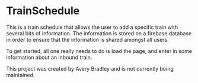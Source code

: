 # TrainSchedule

This is a train schedule that allows the user to add a specific train with several bits of information.  The information is stored on a firebase database in order to ensure that the information is shared amongst all users.

To get started, all one really needs to do is load the page, and enter in some information about an inbound train.

This project was created by Avery Bradley and is not currently being maintained.